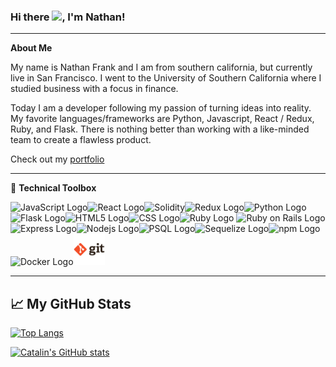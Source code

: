 ### Hi there <img src="https://raw.githubusercontent.com/MartinHeinz/MartinHeinz/master/wave.gif" width="30px">, I'm Nathan!
---
**About Me**

My name is Nathan Frank and I am from southern california, but currently live in San Francisco. I went to the University of Southern California where I studied business with a focus in finance.

Today I am a developer following my passion of turning ideas into reality. My favorite languages/frameworks are Python, Javascript, React / Redux, Ruby, and Flask. There is nothing better than working with a like-minded team to create a flawless product.

Check out my <a target='_blank' href='https://nathanfrank285.github.io/'> portfolio </a>

---
🧰  **Technical Toolbox**

<img src="https://cdn.worldvectorlogo.com/logos/logo-javascript.svg" alt="JavaScript Logo" width="50" height="50"/><img src="https://cdn.worldvectorlogo.com/logos/react-2.svg" alt="React Logo" width="50" height="50"/><img src="https://cdn.worldvectorlogo.com/logos/solidity.svg" alt="Solidity" width="50" height="50"/><img src="https://cdn.worldvectorlogo.com/logos/redux.svg" alt="Redux Logo" width="50" height="50"/><img src="https://cdn.worldvectorlogo.com/logos/python-5.svg" alt="Python Logo" width="50" height="50"/><img src="https://cdn.worldvectorlogo.com/logos/flask.svg" alt="Flask Logo" width="50" height="50"/><img src="https://cdn.worldvectorlogo.com/logos/html5-2.svg" alt="HTML5 Logo" width="50" height="50"/><img src="https://cdn.worldvectorlogo.com/logos/css-3.svg" alt="CSS Logo" width="50" height="50"/><img src="https://cdn.worldvectorlogo.com/logos/ruby.svg" alt="Ruby Logo" width="50" height="50"/>
<img src="https://cdn.worldvectorlogo.com/logos/rails-1.svg" alt="Ruby on Rails Logo" width="50" height="50"/><img src="https://cdn.worldvectorlogo.com/logos/express-109.svg" alt="Express Logo" width="50" height="50"/><img src="https://cdn.worldvectorlogo.com/logos/nodejs-2.svg" alt="Nodejs Logo" width="50" height="50"/><img src="https://cdn.worldvectorlogo.com/logos/postgresql.svg" alt="PSQL Logo" width="50" height="50"/><img src="https://cdn.freebiesupply.com/logos/large/2x/sequelize-logo-png-transparent.png" alt="Sequelize Logo" width="50" height="50"/><img src="https://cdn.worldvectorlogo.com/logos/npm.svg" alt="npm Logo" width="50" height="50"/><img src="https://cdn.worldvectorlogo.com/logos/docker.svg" alt="Docker Logo" width="50" height="50"/><img src="https://raw.githubusercontent.com/devicons/devicon/7a4ca8aa871d6dca81691e018d31eed89cb70a76/icons/git/git-original-wordmark.svg" alt="Git Logo" width="50" height="50"/>

---
## &#x1f4c8; My GitHub Stats

[![Top Langs](https://github-readme-stats.vercel.app/api/top-langs/?username=NathanFrank285&langs_count=7&theme=gruvbox&layout=compact)](https://github.com/anuraghazra/github-readme-stats)

[![Catalin's GitHub stats](https://github-readme-stats.vercel.app/api?username=NathanFrank285&hide=issues,contribs&theme=gruvbox)](https://github.com/anuraghazra/github-readme-stats)

<!--
**NathanFrank285/NathanFrank285** is a ✨ _special_ ✨ repository because its `README.md` (this file) appears on your GitHub profile.

Here are some ideas to get you started:

- 🔭 I’m currently working on ...
- 🌱 I’m currently learning ...
- 👯 I’m looking to collaborate on ...
- 🤔 I’m looking for help with ...
- 💬 Ask me about ...
- 📫 How to reach me: ...
- 😄 Pronouns: ...
- ⚡ Fun fact: ...
-->
